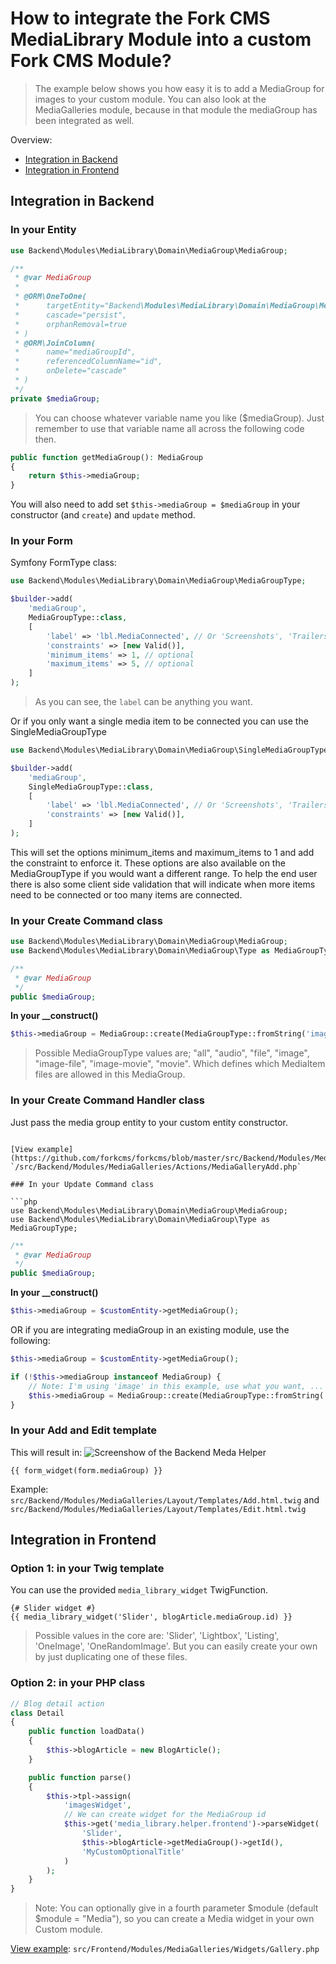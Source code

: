 # How to integrate the Fork CMS MediaLibrary Module into a custom Fork CMS Module?

> The example below shows you how easy it is to add a MediaGroup for images to your custom module. You can also look at the MediaGalleries module, because in that module the mediaGroup has been integrated as well.

Overview:
* [Integration in Backend](#integration-in-backend)
* [Integration in Frontend](#integration-in-frontend)

## Integration in Backend

### In your Entity

```php
use Backend\Modules\MediaLibrary\Domain\MediaGroup\MediaGroup;
```

```php
/**
 * @var MediaGroup
 *
 * @ORM\OneToOne(
 *      targetEntity="Backend\Modules\MediaLibrary\Domain\MediaGroup\MediaGroup",
 *      cascade="persist",
 *      orphanRemoval=true
 * )
 * @ORM\JoinColumn(
 *      name="mediaGroupId",
 *      referencedColumnName="id",
 *      onDelete="cascade"
 * )
 */
private $mediaGroup;
```
> You can choose whatever variable name you like ($mediaGroup). Just remember to use that variable name all across the following code then.

```php
public function getMediaGroup(): MediaGroup
{
    return $this->mediaGroup;
}
```

You will also need to add set `$this->mediaGroup = $mediaGroup` in your constructor (and `create`) and `update` method.


### In your Form

Symfony FormType class:

```php
use Backend\Modules\MediaLibrary\Domain\MediaGroup\MediaGroupType;
```


```php
$builder->add(
    'mediaGroup',
    MediaGroupType::class,
    [
        'label' => 'lbl.MediaConnected', // Or 'Screenshots', 'Trailers', 'Preview images', ...
        'constraints' => [new Valid()],
        'minimum_items' => 1, // optional
        'maximum_items' => 5, // optional
    ]
);
```
> As you can see, the `label` can be anything you want.

Or if you only want a single media item to be connected you can use the SingleMediaGroupType
```php
use Backend\Modules\MediaLibrary\Domain\MediaGroup\SingleMediaGroupType;
```

```php
$builder->add(
    'mediaGroup',
    SingleMediaGroupType::class,
    [
        'label' => 'lbl.MediaConnected', // Or 'Screenshots', 'Trailers', 'Preview images', ...
        'constraints' => [new Valid()],
    ]
);
```

This will set the options minimum_items and maximum_items to 1 and add the constraint to enforce it.
These options are also available on the MediaGroupType if you would want a different range.
To help the end user there is also some client side validation that will indicate when more items need to be connected or too many items are connected.

### In your Create Command class

```php
use Backend\Modules\MediaLibrary\Domain\MediaGroup\MediaGroup;
use Backend\Modules\MediaLibrary\Domain\MediaGroup\Type as MediaGroupType;
```

```php
/**
 * @var MediaGroup
 */
public $mediaGroup;
```

**In your __construct()**

```php
$this->mediaGroup = MediaGroup::create(MediaGroupType::fromString('image'));
```
> Possible MediaGroupType values are; "all", "audio", "file", "image", "image-file", "image-movie", "movie". Which defines which MediaItem files are allowed in this MediaGroup.

### In your Create Command Handler class

Just pass the media group entity to your custom entity constructor.
```

[View example](https://github.com/forkcms/forkcms/blob/master/src/Backend/Modules/MediaGalleries/Actions/MediaGalleryAdd.php): `/src/Backend/Modules/MediaGalleries/Actions/MediaGalleryAdd.php`

### In your Update Command class

```php
use Backend\Modules\MediaLibrary\Domain\MediaGroup\MediaGroup;
use Backend\Modules\MediaLibrary\Domain\MediaGroup\Type as MediaGroupType;
```

```php
/**
 * @var MediaGroup
 */
public $mediaGroup;
```

**In your __construct()**

```php
$this->mediaGroup = $customEntity->getMediaGroup();
```
OR if you are integrating mediaGroup in an existing module, use the following:

```php
$this->mediaGroup = $customEntity->getMediaGroup();

if (!$this->mediaGroup instanceof MediaGroup) {
    // Note: I'm using 'image' in this example, use what you want, ...
    $this->mediaGroup = MediaGroup::create(MediaGroupType::fromString('image'));
}
```

### In your Add and Edit template

This will result in:
![Screenshow of the Backend Meda Helper](./assets/integration-example-01.png)

```twig
{{ form_widget(form.mediaGroup) }}
```

Example: `src/Backend/Modules/MediaGalleries/Layout/Templates/Add.html.twig` and `src/Backend/Modules/MediaGalleries/Layout/Templates/Edit.html.twig`

## Integration in Frontend

### Option 1: in your Twig template

You can use the provided `media_library_widget` TwigFunction.

```twig
{# Slider widget #}
{{ media_library_widget('Slider', blogArticle.mediaGroup.id) }}
```

> Possible values in the core are: 'Slider', 'Lightbox', 'Listing', 'OneImage', 'OneRandomImage'. But you can easily create your own by just duplicating one of these files.

### Option 2: in your PHP class

```php
// Blog detail action
class Detail
{
    public function loadData()
    {
        $this->blogArticle = new BlogArticle();
    }

    public function parse()
    {
        $this->tpl->assign(
            'imagesWidget',
            // We can create widget for the MediaGroup id
            $this->get('media_library.helper.frontend')->parseWidget(
                'Slider',
                $this->blogArticle->getMediaGroup()->getId(),
                'MyCustomOptionalTitle'
            )
        );
    }
}
```
> Note: You can optionally give in a fourth parameter $module (default $module = "Media"), so you can create a Media widget in your own Custom module.


[View example](https://github.com/forkcms/forkcms/blob/master/src/Frontend/Modules/MediaGalleries/Widgets/Gallery.php): `src/Frontend/Modules/MediaGalleries/Widgets/Gallery.php`
